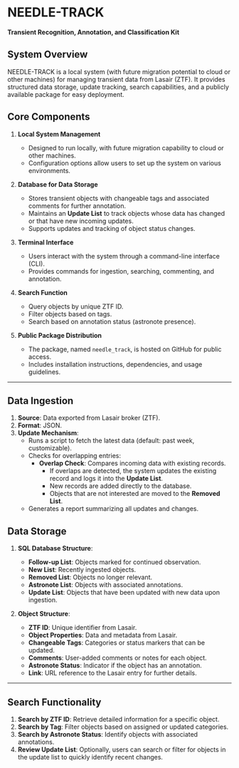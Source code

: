 
# **NEEDLE-TRACK**  
**Transient Recognition, Annotation, and Classification Kit**

## **System Overview**  
NEEDLE-TRACK is a local system (with future migration potential to cloud or other machines) for managing transient data from Lasair (ZTF). It provides structured data storage, update tracking, search capabilities, and a publicly available package for easy deployment.

## **Core Components**  
1. **Local System Management**  
   - Designed to run locally, with future migration capability to cloud or other machines.  
   - Configuration options allow users to set up the system on various environments.

2. **Database for Data Storage**  
   - Stores transient objects with changeable tags and associated comments for further annotation.  
   - Maintains an **Update List** to track objects whose data has changed or that have new incoming updates.  
   - Supports updates and tracking of object status changes.

3. **Terminal Interface**  
   - Users interact with the system through a command-line interface (CLI).  
   - Provides commands for ingestion, searching, commenting, and annotation.

4. **Search Function**  
   - Query objects by unique ZTF ID.  
   - Filter objects based on tags.  
   - Search based on annotation status (astronote presence).

5. **Public Package Distribution**  
   - The package, named `needle_track`, is hosted on GitHub for public access.  
   - Includes installation instructions, dependencies, and usage guidelines.

---

## **Data Ingestion**  
1. **Source**: Data exported from Lasair broker (ZTF).  
2. **Format**: JSON.  
3. **Update Mechanism**:  
   - Runs a script to fetch the latest data (default: past week, customizable).  
   - Checks for overlapping entries:  
     - **Overlap Check**: Compares incoming data with existing records.  
       - If overlaps are detected, the system updates the existing record and logs it into the **Update List**.  
       - New records are added directly to the database.  
       - Objects that are not interested are moved to the **Removed List**.  
   - Generates a report summarizing all updates and changes.


## **Data Storage**  
1. **SQL Database Structure**:  
   - **Follow-up List**: Objects marked for continued observation.  
   - **New List**: Recently ingested objects.  
   - **Removed List**: Objects no longer relevant.  
   - **Astronote List**: Objects with associated annotations.  
   - **Update List**: Objects that have been updated with new data upon ingestion.

2. **Object Structure**:  
   - **ZTF ID**: Unique identifier from Lasair.  
   - **Object Properties**: Data and metadata from Lasair.  
   - **Changeable Tags**: Categories or status markers that can be updated.  
   - **Comments**: User-added comments or notes for each object.  
   - **Astronote Status**: Indicator if the object has an annotation.  
   - **Link**: URL reference to the Lasair entry for further details.

---

## **Search Functionality**  
1. **Search by ZTF ID**: Retrieve detailed information for a specific object.  
2. **Search by Tag**: Filter objects based on assigned or updated categories.  
3. **Search by Astronote Status**: Identify objects with associated annotations.  
4. **Review Update List**: Optionally, users can search or filter for objects in the update list to quickly identify recent changes.

